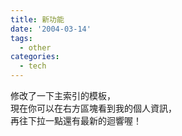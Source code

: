 ```yaml
---
title: 新功能
date: '2004-03-14'
tags:
  - other
categories:
  - tech
---
```

修改了一下主索引的模板，  
現在你可以在右方區塊看到我的個人資訊，  
再往下拉一點還有最新的迴響喔！